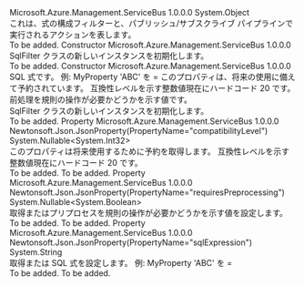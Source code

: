 <Type Name="SqlFilter" FullName="Microsoft.Azure.Management.ServiceBus.Models.SqlFilter">
  <TypeSignature Language="C#" Value="public class SqlFilter" />
  <TypeSignature Language="ILAsm" Value=".class public auto ansi beforefieldinit SqlFilter extends System.Object" />
  <TypeSignature Language="DocId" Value="T:Microsoft.Azure.Management.ServiceBus.Models.SqlFilter" />
  <TypeSignature Language="VB.NET" Value="Public Class SqlFilter" />
  <TypeSignature Language="F#" Value="type SqlFilter = class" />
  <AssemblyInfo>
    <AssemblyName>Microsoft.Azure.Management.ServiceBus</AssemblyName>
    <AssemblyVersion>1.0.0.0</AssemblyVersion>
  </AssemblyInfo>
  <Base>
    <BaseTypeName>System.Object</BaseTypeName>
  </Base>
  <Interfaces />
  <Docs>
    <summary>
            これは、式の構成フィルターと、パブリッシュ/サブスクライブ パイプラインで実行されるアクションを表します。
            </summary>
    <remarks>To be added.</remarks>
  </Docs>
  <Members>
    <Member MemberName=".ctor">
      <MemberSignature Language="C#" Value="public SqlFilter ();" />
      <MemberSignature Language="ILAsm" Value=".method public hidebysig specialname rtspecialname instance void .ctor() cil managed" />
      <MemberSignature Language="DocId" Value="M:Microsoft.Azure.Management.ServiceBus.Models.SqlFilter.#ctor" />
      <MemberSignature Language="VB.NET" Value="Public Sub New ()" />
      <MemberType>Constructor</MemberType>
      <AssemblyInfo>
        <AssemblyName>Microsoft.Azure.Management.ServiceBus</AssemblyName>
        <AssemblyVersion>1.0.0.0</AssemblyVersion>
      </AssemblyInfo>
      <Parameters />
      <Docs>
        <summary>
            SqlFilter クラスの新しいインスタンスを初期化します。
            </summary>
        <remarks>To be added.</remarks>
      </Docs>
    </Member>
    <Member MemberName=".ctor">
      <MemberSignature Language="C#" Value="public SqlFilter (string sqlExpression = null, Nullable&lt;int&gt; compatibilityLevel = null, Nullable&lt;bool&gt; requiresPreprocessing = null);" />
      <MemberSignature Language="ILAsm" Value=".method public hidebysig specialname rtspecialname instance void .ctor(string sqlExpression, valuetype System.Nullable`1&lt;int32&gt; compatibilityLevel, valuetype System.Nullable`1&lt;bool&gt; requiresPreprocessing) cil managed" />
      <MemberSignature Language="DocId" Value="M:Microsoft.Azure.Management.ServiceBus.Models.SqlFilter.#ctor(System.String,System.Nullable{System.Int32},System.Nullable{System.Boolean})" />
      <MemberSignature Language="VB.NET" Value="Public Sub New (Optional sqlExpression As String = null, Optional compatibilityLevel As Nullable(Of Integer) = null, Optional requiresPreprocessing As Nullable(Of Boolean) = null)" />
      <MemberSignature Language="F#" Value="new Microsoft.Azure.Management.ServiceBus.Models.SqlFilter : string * Nullable&lt;int&gt; * Nullable&lt;bool&gt; -&gt; Microsoft.Azure.Management.ServiceBus.Models.SqlFilter" Usage="new Microsoft.Azure.Management.ServiceBus.Models.SqlFilter (sqlExpression, compatibilityLevel, requiresPreprocessing)" />
      <MemberType>Constructor</MemberType>
      <AssemblyInfo>
        <AssemblyName>Microsoft.Azure.Management.ServiceBus</AssemblyName>
        <AssemblyVersion>1.0.0.0</AssemblyVersion>
      </AssemblyInfo>
      <Parameters>
        <Parameter Name="sqlExpression" Type="System.String" />
        <Parameter Name="compatibilityLevel" Type="System.Nullable&lt;System.Int32&gt;" />
        <Parameter Name="requiresPreprocessing" Type="System.Nullable&lt;System.Boolean&gt;" />
      </Parameters>
      <Docs>
        <param name="sqlExpression">SQL 式です。 例: MyProperty 'ABC' を =</param>
        <param name="compatibilityLevel">このプロパティは、将来の使用に備えて予約されています。 互換性レベルを示す整数値現在にハードコード 20 です。</param>
        <param name="requiresPreprocessing">前処理を規則の操作が必要かどうかを示す値です。</param>
        <summary>
            SqlFilter クラスの新しいインスタンスを初期化します。
            </summary>
        <remarks>To be added.</remarks>
      </Docs>
    </Member>
    <Member MemberName="CompatibilityLevel">
      <MemberSignature Language="C#" Value="public Nullable&lt;int&gt; CompatibilityLevel { get; }" />
      <MemberSignature Language="ILAsm" Value=".property instance valuetype System.Nullable`1&lt;int32&gt; CompatibilityLevel" />
      <MemberSignature Language="DocId" Value="P:Microsoft.Azure.Management.ServiceBus.Models.SqlFilter.CompatibilityLevel" />
      <MemberSignature Language="VB.NET" Value="Public ReadOnly Property CompatibilityLevel As Nullable(Of Integer)" />
      <MemberSignature Language="F#" Value="member this.CompatibilityLevel : Nullable&lt;int&gt;" Usage="Microsoft.Azure.Management.ServiceBus.Models.SqlFilter.CompatibilityLevel" />
      <MemberType>Property</MemberType>
      <AssemblyInfo>
        <AssemblyName>Microsoft.Azure.Management.ServiceBus</AssemblyName>
        <AssemblyVersion>1.0.0.0</AssemblyVersion>
      </AssemblyInfo>
      <Attributes>
        <Attribute>
          <AttributeName>Newtonsoft.Json.JsonProperty(PropertyName="compatibilityLevel")</AttributeName>
        </Attribute>
      </Attributes>
      <ReturnValue>
        <ReturnType>System.Nullable&lt;System.Int32&gt;</ReturnType>
      </ReturnValue>
      <Docs>
        <summary>
            このプロパティは将来使用するために予約を取得します。 互換性レベルを示す整数値現在にハードコード 20 です。
            </summary>
        <value>To be added.</value>
        <remarks>To be added.</remarks>
      </Docs>
    </Member>
    <Member MemberName="RequiresPreprocessing">
      <MemberSignature Language="C#" Value="public Nullable&lt;bool&gt; RequiresPreprocessing { get; set; }" />
      <MemberSignature Language="ILAsm" Value=".property instance valuetype System.Nullable`1&lt;bool&gt; RequiresPreprocessing" />
      <MemberSignature Language="DocId" Value="P:Microsoft.Azure.Management.ServiceBus.Models.SqlFilter.RequiresPreprocessing" />
      <MemberSignature Language="VB.NET" Value="Public Property RequiresPreprocessing As Nullable(Of Boolean)" />
      <MemberSignature Language="F#" Value="member this.RequiresPreprocessing : Nullable&lt;bool&gt; with get, set" Usage="Microsoft.Azure.Management.ServiceBus.Models.SqlFilter.RequiresPreprocessing" />
      <MemberType>Property</MemberType>
      <AssemblyInfo>
        <AssemblyName>Microsoft.Azure.Management.ServiceBus</AssemblyName>
        <AssemblyVersion>1.0.0.0</AssemblyVersion>
      </AssemblyInfo>
      <Attributes>
        <Attribute>
          <AttributeName>Newtonsoft.Json.JsonProperty(PropertyName="requiresPreprocessing")</AttributeName>
        </Attribute>
      </Attributes>
      <ReturnValue>
        <ReturnType>System.Nullable&lt;System.Boolean&gt;</ReturnType>
      </ReturnValue>
      <Docs>
        <summary>
            取得またはプリプロセスを規則の操作が必要かどうかを示す値を設定します。
            </summary>
        <value>To be added.</value>
        <remarks>To be added.</remarks>
      </Docs>
    </Member>
    <Member MemberName="SqlExpression">
      <MemberSignature Language="C#" Value="public string SqlExpression { get; set; }" />
      <MemberSignature Language="ILAsm" Value=".property instance string SqlExpression" />
      <MemberSignature Language="DocId" Value="P:Microsoft.Azure.Management.ServiceBus.Models.SqlFilter.SqlExpression" />
      <MemberSignature Language="VB.NET" Value="Public Property SqlExpression As String" />
      <MemberSignature Language="F#" Value="member this.SqlExpression : string with get, set" Usage="Microsoft.Azure.Management.ServiceBus.Models.SqlFilter.SqlExpression" />
      <MemberType>Property</MemberType>
      <AssemblyInfo>
        <AssemblyName>Microsoft.Azure.Management.ServiceBus</AssemblyName>
        <AssemblyVersion>1.0.0.0</AssemblyVersion>
      </AssemblyInfo>
      <Attributes>
        <Attribute>
          <AttributeName>Newtonsoft.Json.JsonProperty(PropertyName="sqlExpression")</AttributeName>
        </Attribute>
      </Attributes>
      <ReturnValue>
        <ReturnType>System.String</ReturnType>
      </ReturnValue>
      <Docs>
        <summary>
            取得または SQL 式を設定します。 例: MyProperty 'ABC' を =
            </summary>
        <value>To be added.</value>
        <remarks>To be added.</remarks>
      </Docs>
    </Member>
  </Members>
</Type>